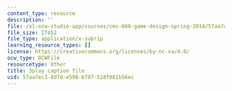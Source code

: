 ```yaml
---
content_type: resource
description: ''
file: /ol-ocw-studio-app/courses/cms-608-game-design-spring-2014/57aa7ec38d7de598b787518f881b56ec_1506651.srt
file_size: 27452
file_type: application/x-subrip
learning_resource_types: []
license: https://creativecommons.org/licenses/by-nc-sa/4.0/
ocw_type: OCWFile
resourcetype: Other
title: 3play caption file
uid: 57aa7ec3-8d7d-e598-b787-518f881b56ec
---
```

